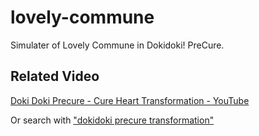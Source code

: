 # lovely-commune

Simulater of Lovely Commune in Dokidoki! PreCure.

## Related Video

[Doki Doki Precure - Cure Heart Transformation - YouTube](https://www.youtube.com/watch?v=D-zcCk8kxkY)

Or search with ["dokidoki precure transformation"](https://www.youtube.com/results?search_query=dokidoki+precure+transformation)
